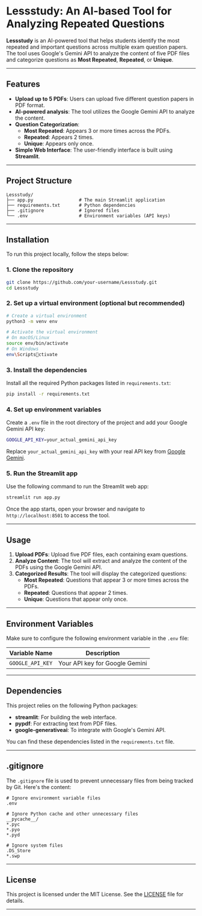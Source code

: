 
# Lessstudy: An AI-based Tool for Analyzing Repeated Questions

**Lessstudy** is an AI-powered tool that helps students identify the most repeated and important questions across multiple exam question papers. The tool uses Google's Gemini API to analyze the content of five PDF files and categorize questions as **Most Repeated**, **Repeated**, or **Unique**.

---

## Features

- **Upload up to 5 PDFs**: Users can upload five different question papers in PDF format.
- **AI-powered analysis**: The tool utilizes the Google Gemini API to analyze the content.
- **Question Categorization**:
  - **Most Repeated**: Appears 3 or more times across the PDFs.
  - **Repeated**: Appears 2 times.
  - **Unique**: Appears only once.
- **Simple Web Interface**: The user-friendly interface is built using **Streamlit**.

---

## Project Structure

```
Lessstudy/
├── app.py                 # The main Streamlit application
├── requirements.txt       # Python dependencies
├── .gitignore             # Ignored files
└── .env                   # Environment variables (API keys)
```

---

## Installation

To run this project locally, follow the steps below:

### 1. Clone the repository

```bash
git clone https://github.com/your-username/Lessstudy.git
cd Lessstudy
```

### 2. Set up a virtual environment (optional but recommended)

```bash
# Create a virtual environment
python3 -m venv env

# Activate the virtual environment
# On macOS/Linux
source env/bin/activate
# On Windows
env\Scriptsctivate
```

### 3. Install the dependencies

Install all the required Python packages listed in `requirements.txt`:

```bash
pip install -r requirements.txt
```

### 4. Set up environment variables

Create a `.env` file in the root directory of the project and add your Google Gemini API key:

```bash
GOOGLE_API_KEY=your_actual_gemini_api_key
```

Replace `your_actual_gemini_api_key` with your real API key from [Google Gemini](https://developers.generativeai.google/api).

### 5. Run the Streamlit app

Use the following command to run the Streamlit web app:

```bash
streamlit run app.py
```

Once the app starts, open your browser and navigate to `http://localhost:8501` to access the tool.

---

## Usage

1. **Upload PDFs**: Upload five PDF files, each containing exam questions.
2. **Analyze Content**: The tool will extract and analyze the content of the PDFs using the Google Gemini API.
3. **Categorized Results**: The tool will display the categorized questions:
   - **Most Repeated**: Questions that appear 3 or more times across the PDFs.
   - **Repeated**: Questions that appear 2 times.
   - **Unique**: Questions that appear only once.

---

## Environment Variables

Make sure to configure the following environment variable in the `.env` file:

| Variable Name     | Description                |
|-------------------|----------------------------|
| `GOOGLE_API_KEY`  | Your API key for Google Gemini |

---

## Dependencies

This project relies on the following Python packages:

- **streamlit**: For building the web interface.
- **pypdf**: For extracting text from PDF files.
- **google-generativeai**: To integrate with Google's Gemini API.

You can find these dependencies listed in the `requirements.txt` file.

---

## .gitignore

The `.gitignore` file is used to prevent unnecessary files from being tracked by Git. Here's the content:

```plaintext
# Ignore environment variable files
.env

# Ignore Python cache and other unnecessary files
__pycache__/
*.pyc
*.pyo
*.pyd

# Ignore system files
.DS_Store
*.swp
```

---

## License

This project is licensed under the MIT License. See the [LICENSE](LICENSE) file for details.

---




